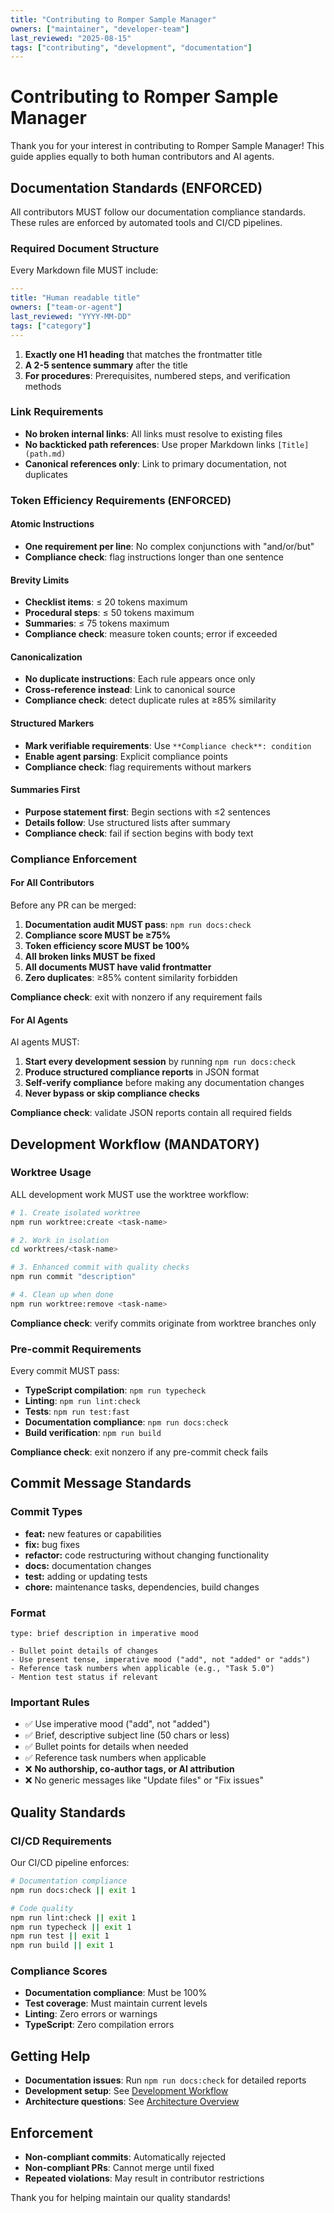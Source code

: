 ```yaml
---
title: "Contributing to Romper Sample Manager"
owners: ["maintainer", "developer-team"]
last_reviewed: "2025-08-15"
tags: ["contributing", "development", "documentation"]
---
```


# Contributing to Romper Sample Manager

Thank you for your interest in contributing to Romper Sample Manager! This guide applies equally to both human contributors and AI agents.

## Documentation Standards (ENFORCED)

All contributors MUST follow our documentation compliance standards. These rules are enforced by automated tools and CI/CD pipelines.

### Required Document Structure

Every Markdown file MUST include:

```yaml
---
title: "Human readable title"
owners: ["team-or-agent"]
last_reviewed: "YYYY-MM-DD"
tags: ["category"]
---
```

1. **Exactly one H1 heading** that matches the frontmatter title
2. **A 2-5 sentence summary** after the title
3. **For procedures**: Prerequisites, numbered steps, and verification methods

### Link Requirements

- **No broken internal links**: All links must resolve to existing files
- **No backticked path references**: Use proper Markdown links `[Title](path.md)`
- **Canonical references only**: Link to primary documentation, not duplicates

### Token Efficiency Requirements (ENFORCED)

#### Atomic Instructions
- **One requirement per line**: No complex conjunctions with "and/or/but"
- **Compliance check**: flag instructions longer than one sentence

#### Brevity Limits
- **Checklist items**: ≤ 20 tokens maximum
- **Procedural steps**: ≤ 50 tokens maximum  
- **Summaries**: ≤ 75 tokens maximum
- **Compliance check**: measure token counts; error if exceeded

#### Canonicalization
- **No duplicate instructions**: Each rule appears once only
- **Cross-reference instead**: Link to canonical source
- **Compliance check**: detect duplicate rules at ≥85% similarity

#### Structured Markers
- **Mark verifiable requirements**: Use `**Compliance check**: condition`
- **Enable agent parsing**: Explicit compliance points
- **Compliance check**: flag requirements without markers

#### Summaries First
- **Purpose statement first**: Begin sections with ≤2 sentences
- **Details follow**: Use structured lists after summary
- **Compliance check**: fail if section begins with body text

### Compliance Enforcement

#### For All Contributors

Before any PR can be merged:

1. **Documentation audit MUST pass**: `npm run docs:check`
2. **Compliance score MUST be ≥75%**
3. **Token efficiency score MUST be 100%**
4. **All broken links MUST be fixed**
5. **All documents MUST have valid frontmatter**
6. **Zero duplicates**: ≥85% content similarity forbidden

**Compliance check**: exit with nonzero if any requirement fails

#### For AI Agents

AI agents MUST:

1. **Start every development session** by running `npm run docs:check`
2. **Produce structured compliance reports** in JSON format
3. **Self-verify compliance** before making any documentation changes
4. **Never bypass or skip compliance checks**

**Compliance check**: validate JSON reports contain all required fields

## Development Workflow (MANDATORY)

### Worktree Usage

ALL development work MUST use the worktree workflow:

```bash
# 1. Create isolated worktree
npm run worktree:create <task-name>

# 2. Work in isolation
cd worktrees/<task-name>

# 3. Enhanced commit with quality checks
npm run commit "description"

# 4. Clean up when done
npm run worktree:remove <task-name>
```

**Compliance check**: verify commits originate from worktree branches only

### Pre-commit Requirements

Every commit MUST pass:

- **TypeScript compilation**: `npm run typecheck`
- **Linting**: `npm run lint:check`
- **Tests**: `npm run test:fast`
- **Documentation compliance**: `npm run docs:check`
- **Build verification**: `npm run build`

**Compliance check**: exit nonzero if any pre-commit check fails

## Commit Message Standards

### Commit Types

- **feat:** new features or capabilities
- **fix:** bug fixes
- **refactor:** code restructuring without changing functionality
- **docs:** documentation changes
- **test:** adding or updating tests
- **chore:** maintenance tasks, dependencies, build changes

### Format

```
type: brief description in imperative mood

- Bullet point details of changes
- Use present tense, imperative mood ("add", not "added" or "adds")
- Reference task numbers when applicable (e.g., "Task 5.0")
- Mention test status if relevant
```

### Important Rules

- ✅ Use imperative mood ("add", not "added")
- ✅ Brief, descriptive subject line (50 chars or less)
- ✅ Bullet points for details when needed
- ✅ Reference task numbers when applicable
- ❌ **No authorship, co-author tags, or AI attribution**
- ❌ No generic messages like "Update files" or "Fix issues"

## Quality Standards

### CI/CD Requirements

Our CI/CD pipeline enforces:

```bash
# Documentation compliance
npm run docs:check || exit 1

# Code quality
npm run lint:check || exit 1
npm run typecheck || exit 1
npm run test || exit 1
npm run build || exit 1
```

### Compliance Scores

- **Documentation compliance**: Must be 100%
- **Test coverage**: Must maintain current levels
- **Linting**: Zero errors or warnings
- **TypeScript**: Zero compilation errors

## Getting Help

- **Documentation issues**: Run `npm run docs:check` for detailed reports
- **Development setup**: See [Development Workflow](./docs/developer/development-workflow.md)
- **Architecture questions**: See [Architecture Overview](./docs/developer/architecture.md)

## Enforcement

- **Non-compliant commits**: Automatically rejected
- **Non-compliant PRs**: Cannot merge until fixed
- **Repeated violations**: May result in contributor restrictions

Thank you for helping maintain our quality standards!
